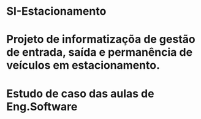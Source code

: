 # SI-Estacionamento
# Projeto de informatizaçõa de gestão de entrada, saída e permanência de veículos em estacionamento.
# Estudo de caso das aulas de Eng.Software
